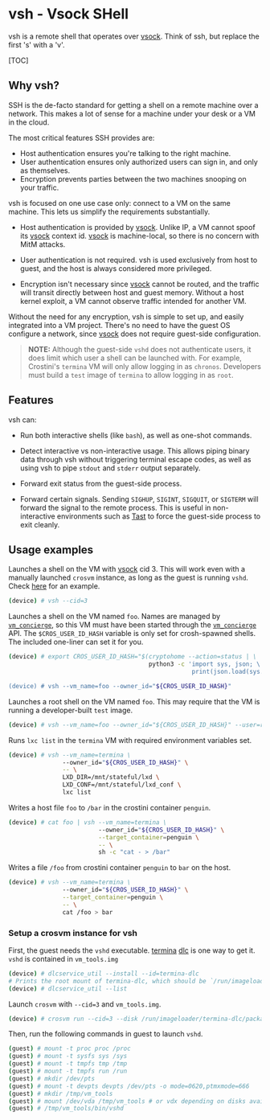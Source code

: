 # vsh - Vsock SHell

vsh is a remote shell that operates over [vsock]. Think of ssh, but replace
the first 's' with a 'v'.

[TOC]

## Why vsh?

SSH is the de-facto standard for getting a shell on a remote machine over a
network. This makes a lot of sense for a machine under your desk or a VM in the
cloud.

The most critical features SSH provides are:
*  Host authentication ensures you're talking to the right machine.
*  User authentication ensures only authorized users can sign in, and only as
   themselves.
*  Encryption prevents parties between the two machines snooping on your
   traffic.

vsh is focused on one use case only: connect to a VM on the same machine. This
lets us simplify the requirements substantially.

*  Host authentication is provided by [vsock]. Unlike IP, a VM cannot spoof its
   [vsock] context id. [vsock] is machine-local, so there is no concern with
   MitM attacks.

*  User authentication is not required. vsh is used exclusively from host to
   guest, and the host is always considered more privileged.

*  Encryption isn't necessary since [vsock] cannot be routed, and the traffic
   will transit directly between host and guest memory. Without a host kernel
   exploit, a VM cannot observe traffic intended for another VM.

Without the need for any encryption, vsh is simple to set up, and easily
integrated into a VM project. There's no need to have the guest OS configure
a network, since [vsock] does not require guest-side configuration.

>**NOTE:** Although the guest-side `vshd` does not authenticate users, it does
limit which user a shell can be launched with. For example, Crostini's `termina`
VM will only allow logging in as `chronos`. Developers must build a `test` image
of `termina` to allow logging in as `root`.

## Features

vsh can:

*  Run both interactive shells (like `bash`), as well as one-shot commands.

*  Detect interactive vs non-interactive usage. This allows piping binary data
   through vsh without triggering terminal escape codes, as well as using vsh to
   pipe `stdout` and `stderr` output separately.

*  Forward exit status from the guest-side process.

*  Forward certain signals. Sending `SIGHUP`, `SIGINT`, `SIGQUIT`, or `SIGTERM`
   will forward the signal to the remote process. This is useful in
   non-interactive environments such as [Tast] to force the guest-side process
   to exit cleanly.

## Usage examples

Launches a shell on the VM with [vsock] cid 3. This will work even with a
manually launched `crosvm` instance, as long as the guest is running `vshd`.
Check [here](#setup-a-crosvm-instance-for-vsh) for an example.

```bash
(device) # vsh --cid=3
```

Launches a shell on the VM named `foo`. Names are managed by [`vm_concierge`],
so this VM must have been started through the [`vm_concierge`] API. The
`$CROS_USER_ID_HASH` variable is only set for crosh-spawned shells. The
included one-liner can set it for you.

```bash
(device) # export CROS_USER_ID_HASH="$(cryptohome --action=status | \
                                       python3 -c 'import sys, json; \
                                                   print(json.load(sys.stdin)["mounts"][0]["owner"])')"

(device) # vsh --vm_name=foo --owner_id="${CROS_USER_ID_HASH}"
```

Launches a root shell on the VM named `foo`. This may require that the VM is
running a developer-built `test` image.

```bash
(device) # vsh --vm_name=foo --owner_id="${CROS_USER_ID_HASH}" --user=root
```

Runs `lxc list` in the `termina` VM with required environment variables set.

```bash
(device) # vsh --vm_name=termina \
               --owner_id="${CROS_USER_ID_HASH}" \
               -- \
               LXD_DIR=/mnt/stateful/lxd \
               LXD_CONF=/mnt/stateful/lxd_conf \
               lxc list
```

Writes a host file `foo` to `/bar` in the crostini container `penguin`.

```bash
(device) # cat foo | vsh --vm_name=termina \
                         --owner_id="${CROS_USER_ID_HASH}" \
                         --target_container=penguin \
                         -- \
                         sh -c "cat - > /bar"
```

Writes a file `/foo` from crostini container `penguin` to `bar` on the host.

```bash
(device) # vsh --vm_name=termina \
               --owner_id="${CROS_USER_ID_HASH}" \
               --target_container=penguin \
               -- \
               cat /foo > bar
```

### Setup a crosvm instance for vsh

First, the guest needs the `vshd` executable. [termina] [dlc] is one way to get
it. `vshd` is contained in `vm_tools.img`

```bash
(device) # dlcservice_util --install --id=termina-dlc
# Prints the root mount of termina-dlc, which should be `/run/imageloader/termina-dlc/package/root`
(device) # dlcservice_util --list
```

Launch `crosvm` with `--cid=3` and `vm_tools.img`.

```bash
(device) # crosvm run --cid=3 --disk /run/imageloader/termina-dlc/package/root/vm_tools.img ...
```

Then, run the following commands in guest to launch `vshd`.
```bash
(guest) # mount -t proc proc /proc
(guest) # mount -t sysfs sys /sys
(guest) # mount -t tmpfs tmp /tmp
(guest) # mount -t tmpfs run /run
(guest) # mkdir /dev/pts
(guest) # mount -t devpts devpts /dev/pts -o mode=0620,ptmxmode=666
(guest) # mkdir /tmp/vm_tools
(guest) # mount /dev/vda /tmp/vm_tools # or vdx depending on disks available
(guest) # /tmp/vm_tools/bin/vshd
```

[Tast]: https://chromium.googlesource.com/chromiumos/platform/tast/+/HEAD/README.md
[`vm_concierge`]: /vm_tools/concierge
[vsock]: https://www.man7.org/linux/man-pages/man7/vsock.7.html
[termina]: https://chromium.googlesource.com/chromiumos/overlays/board-overlays/+/main/project-termina/
[dlc]: /dlcservice/README.md
